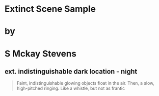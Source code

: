 # Extinct Scene Sample
# by
# S Mckay Stevens

## ext. indistinguishable dark location - night

> Faint, indistinguishable glowing objects float in the air. Then, a slow, high-pitched ringing. Like a whistle, but not as frantic